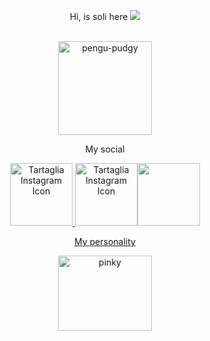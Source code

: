 <p align="center">
Hi, is soli here
 <img src="https://user-images.githubusercontent.com/73097560/115834477-dbab4500-a447-11eb-908a-139a6edaec5c.gif"><br><br>


<p align="center">
<img 
  src="https://github.com/user-attachments/assets/616aef4c-7c29-407c-9c44-d1b3eae37fb7" alt="pengu-pudgy"  style="width: 150px; height: 150px; object-fit: contain;">
  
 

  

<p align="center">
My social
 <div align="center">
 <a href="https://www.instagram.com/soli.tr4?igsh=MWY1dTF6dHhya2dsdg%3D%3D&utm_source=qr" target="_blank"><img src="https://github.com/user-attachments/assets/a108ef66-5bf8-4f5f-a80a-17f413240c5c" alt="Tartaglia Instagram Icon" style="width:100px; height:100px; object-fit contain;"><a href="https://www.instagram.com/soli.tr4?igsh=MWY1dTF6dHhya2dsdg%3D%3D&utm_source=qr" target="_blank"> <img src="https://github.com/user-attachments/assets/75de85f7-a7f8-424b-9c01-9caf4ed3e941" alt="Tartaglia Instagram Icon" style="width:100px; height:100px; object-fit contain;"><a href="https://www.roblox.com/share?code=a090b4378425b94892ae66797383f9e7&type=Profile&source=ProfileShare&stamp=1757406143072" target="_blank"><img src="https://github.com/user-attachments/assets/a1674c16-953a-4c6f-b8fd-8298fc5364e8" style="width:100px; height:100px; object-fit contain;">
</div>
   
<p align="center">
My personality
  <p align="center">
<img 
  src="https://github.com/user-attachments/assets/231cba1f-6ae9-4ced-bf4e-441e755036e7" alt="pinky"  style="width: 150px; height: 120px; object-fit: contain;">









